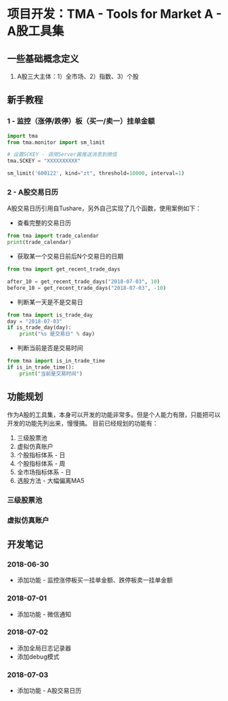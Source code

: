 # 项目开发：TMA - Tools for Market A - A股工具集

## 一些基础概念定义

1. A股三大主体：1）全市场、2）指数、3）个股


## 新手教程

### 1 - 监控（涨停/跌停）板（买一/卖一）挂单金额

```python
import tma
from tma.monitor import sm_limit

# 设置SCKEY - 调用Server酱推送消息到微信
tma.SCKEY = "XXXXXXXXXX"

sm_limit('600122', kind="zt", threshold=10000, interval=1)

```

### 2 - A股交易日历

A股交易日历引用自Tushare，另外自己实现了几个函数，使用案例如下：

* 查看完整的交易日历
```python
from tma import trade_calendar
print(trade_calendar)
```

* 获取某一个交易日前后N个交易日的日期
``` python
from tma import get_recent_trade_days

after_10 = get_recent_trade_days("2018-07-03", 10)
before_10 = get_recent_trade_days("2018-07-03", -10)
```

* 判断某一天是不是交易日
``` python
from tma import is_trade_day
day = "2018-07-03"
if is_trade_day(day):
    print("%s 是交易日" % day)
```

* 判断当前是否是交易时间
``` python
from tma import is_in_trade_time
if is_in_trade_time():
    print("当前是交易时间")
```



## 功能规划
作为A股的工具集，本身可以开发的功能非常多。但是个人能力有限，只能把可以开发的功能先列出来，慢慢搞。
目前已经规划的功能有：
1. 三级股票池
2. 虚拟仿真账户
3. 个股指标体系 - 日
4. 个股指标体系 - 周
5. 全市场指标体系 - 日
6. 选股方法 - 大幅偏离MA5

### 三级股票池



### 虚拟仿真账户



## 开发笔记

### 2018-06-30

* 添加功能 - 监控涨停板买一挂单金额、跌停板卖一挂单金额

### 2018-07-01

* 添加功能 - 微信通知

### 2018-07-02

* 添加全局日志记录器
* 添加debug模式

### 2018-07-03

* 添加功能 - A股交易日历

